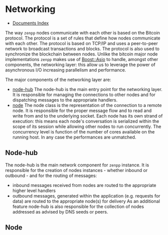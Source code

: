 # Networking 
- [Documents Index](README.md)

[Boost::Asio]: https://www.boost.org/doc/libs/1_81_0/doc/html/boost_asio.html
[node-hub]: ../src/app/network/node_hub.hpp
[node]: ../src/app/network/node.hpp

The way `zenpp` nodes communicate with each other is based on the Bitcoin protocol. 
The protocol is a set of rules that define how nodes communicate with each other. 
The protocol is based on TCP/IP and uses a peer-to-peer network to broadcast transactions and blocks.
The protocol is also used to synchronize the blockchain between nodes. Unlike the bitcoin major node implementations
`zenpp` makes use of [Boost::Asio] to handle, amongst other components, the networking layer: this allow us to leverage the power of asynchronous I/O increasing
parallelism and performance.

The major components of the networking layer are:
- [node-hub] The node-hub is the main entry point for the networking layer. It is responsible for managing the connections to other nodes and for dispatching messages to the appropriate handlers.
- [node] The node class is the representation of the connection to a remote node. It is responsible for the proper message flow and to read and write from and to the underlying socket. Each node has its own strand of execution: this means each node's conversation is serialized within the scope
of its session while allowing other nodes to run concurrently. The concurrency level is function of the number of cores available on the running host. In any case the performances are unmatched.

## Node-hub
The node-hub is the main network component for `zenpp` instance. It is responsible for the creation of nodes instances - whether inbound or outbound - and for the routing of messages:
- inbound messages received from nodes are routed to the appropriate higher level handlers
- outbound messages, generated within the application (e.g. requests for data) are routed to the appropriate node(s) for delivery
As an additional feature node-hub is also responsible for the collection of nodes addressed as advised by DNS seeds or peers.

## Node

